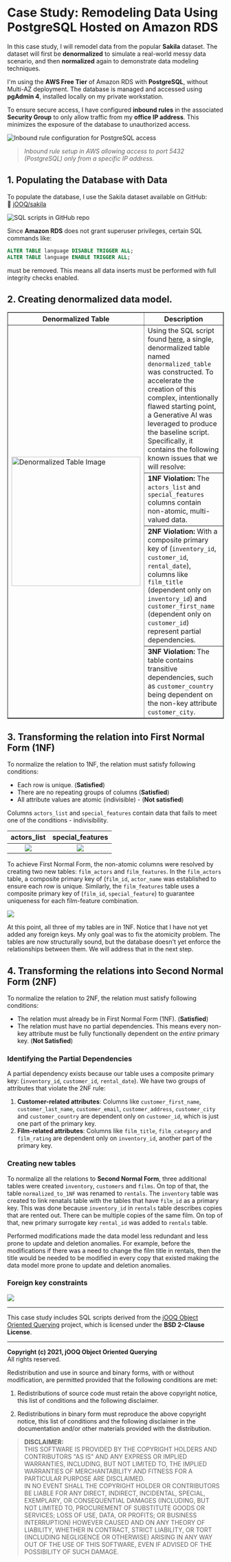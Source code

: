 # Case Study: Remodeling Data Using PostgreSQL Hosted on Amazon RDS

In this case study, I will remodel data from the popular **Sakila** dataset. The dataset will first be **denormalized** to simulate a real-world messy data scenario, and then **normalized** again to demonstrate data modeling techniques.

I'm using the **AWS Free Tier** of Amazon RDS with **PostgreSQL**, without Multi-AZ deployment. The database is managed and accessed using **pgAdmin 4**, installed locally on my private workstation.

To ensure secure access, I have configured **inbound rules** in the associated **Security Group** to only allow traffic from my **office IP address**. This minimizes the exposure of the database to unauthorized access.

![Inbound rule configuration for PostgreSQL access](https://github.com/KamilKozera/cs-data-modeling/blob/main/png-files/file_1.png)

> *Inbound rule setup in AWS allowing access to port 5432 (PostgreSQL) only from a specific IP address.*


## 1. Populating the Database with Data

To populate the database, I use the Sakila dataset available on GitHub:  
🔗 [jOOQ/sakila](https://github.com/jOOQ/sakila)

![SQL scripts in GitHub repo](https://github.com/KamilKozera/cs-data-modeling/blob/main/png-files/file_2.png)


Since **Amazon RDS** does not grant superuser privileges, certain SQL commands like:

```sql
ALTER TABLE language DISABLE TRIGGER ALL;
ALTER TABLE language ENABLE TRIGGER ALL;
```

must be removed. This means all data inserts must be performed with full integrity checks enabled.

## 2. Creating denormalized data model.

<table border="1">
  <thead>
    <tr>
      <th>Denormalized Table</th>
      <th>Description</th>
    </tr>
  </thead>
  <tbody>
    <tr>
      <td rowspan="4">
        <img src="https://github.com/KamilKozera/cs-data-modeling/blob/main/png-files/file_3.png" alt="Denormalized Table Image" width="300">
      </td>
      <td>
        Using the SQL script found 
        <a href="https://github.com/KamilKozera/cs-data-modeling/blob/main/sql-scripts/denormalize-scripts/denormalize.sql">here</a>,
        a single, denormalized table named <code>denormalized_table</code> was constructed. To accelerate the creation of this complex, intentionally flawed starting point, a Generative AI was leveraged to produce the baseline script. Specifically, it contains the following known issues that we will resolve:
      </td>
    </tr>
    <tr>
      <td><strong>1NF Violation:</strong> The <code>actors_list</code> and <code>special_features</code> columns contain non-atomic, multi-valued data.</td>
    </tr>
    <tr>
      <td><strong>2NF Violation:</strong> With a composite primary key of (<code>inventory_id</code>, <code>customer_id</code>, <code>rental_date</code>), columns like <code>film_title</code> (dependent only on <code>inventory_id</code>) and <code>customer_first_name</code> (dependent only on <code>customer_id</code>) represent partial dependencies.</td>
    </tr>
    <tr>
      <td><strong>3NF Violation:</strong> The table contains transitive dependencies, such as <code>customer_country</code> being dependent on the non-key attribute <code>customer_city</code>.</td>
    </tr>
  </tbody>
</table>

## 3. Transforming the relation into First Normal Form (1NF)

To normalize the relation to 1NF, the relation must satisfy following conditions:
- Each row is unique. (**Satisfied**)
- There are no repeating groups of columns (**Satisfied**)
- All attribute values are atomic (indivisible) - (**Not satisfied**)

Columns <code>actors_list</code> and <code>special_features</code> contain data that fails to meet one of the conditions - indivisibility.

actors_list |  special_features
:-:|:-:
![](https://github.com/KamilKozera/cs-data-modeling/blob/main/png-files/file_5.png)  | ![](https://github.com/KamilKozera/cs-data-modeling/blob/main/png-files/file_6.png)

To achieve First Normal Form, the non-atomic columns were resolved by creating two new tables: <code>film_actors</code> and <code>film_features</code>. In the <code>film_actors</code> table, a composite primary key of (<code>film_id</code>, <code>actor_name</code> was established to ensure each row is unique. Similarly, the <code>film_features</code> table uses a composite primary key of (<code>film_id</code>, <code>special_feature</code>) to guarantee uniqueness for each film-feature combination.

![](https://github.com/KamilKozera/cs-data-modeling/blob/main/png-files/file_4.png)

At this point, all three of my tables are in 1NF. Notice that I have not yet added any foreign keys. My only goal was to fix the atomicity problem. The tables are now structurally sound, but the database doesn't yet enforce the relationships between them. We will address that in the next step.

## 4. Transforming the relations into Second Normal Form (2NF)

To normalize the relation to 2NF, the relation must satisfy following conditions:
- The relation must already be in First Normal Form (1NF). (**Satisfied**)
- The relation must have no partial dependencies. This means every non-key attribute must be fully functionally dependent on the *entire* primary key. (**Not Satisfied**)

### Identifying the Partial Dependencies

A partial dependency exists because our table uses a composite primary key: (<code>inventory_id</code>, <code>customer_id</code>, <code>rental_date</code>). We have two groups of attributes that violate the 2NF rule:
1. **Customer-related attributes**: Columns like <code>customer_first_name</code>, <code>customer_last_name</code>, <code>customer_email</code>, <code>customer_address</code>, <code>customer_city</code> and <code>customer_country</code> are dependent only on <code>customer_id</code>, which is just one part of the primary key.
2. **Film-related attributes**: Columns like <code>film_title</code>, <code>film_category</code> and <code>film_rating</code> are dependent only on <code>inventory_id</code>, another part of the primary key.

### Creating new tables

To normalize all the relations to **Second Normal Form**, three additional tables were created <code>inventory</code>, <code>customers</code> and <code>films</code>. On top of that, the table <code>normalized_to_1NF</code> was renamed to <code>rentals</code>. The <code>inventory</code> table was created to link renatals table with the tables that have <code>film_id</code> as a primary key. This was done because <code>inventory_id</code> in <code>rentals</code> table describes copies that are rented out. There can be multiple copies of the same film. On top of that, new primary surrogate key <code>rental_id</code> was added to <code>rentals</code> table.

Performed modifications made the data model less redundant and less prone to update and deletion anomalies. For example, before the modifications if there was a need to change the film title in rentals, then the title would be needed to be modified in every copy that existed making the data model more prone to update and deletion anomalies.

### Foreign key constraints



![](https://github.com/KamilKozera/cs-data-modeling/blob/main/png-files/file_7.png)

---
This case study includes SQL scripts derived from the [jOOQ Object Oriented Querying](https://github.com/jOOQ/sakila) project, which is licensed under the **BSD 2-Clause License**.

---

**Copyright (c) 2021, jOOQ Object Oriented Querying**  
All rights reserved.

Redistribution and use in source and binary forms, with or without modification, are permitted provided that the following conditions are met:

1. Redistributions of source code must retain the above copyright notice, this list of conditions and the following disclaimer.

2. Redistributions in binary form must reproduce the above copyright notice, this list of conditions and the following disclaimer in the documentation and/or other materials provided with the distribution.

> **DISCLAIMER:**  
> THIS SOFTWARE IS PROVIDED BY THE COPYRIGHT HOLDERS AND CONTRIBUTORS "AS IS" AND ANY EXPRESS OR IMPLIED WARRANTIES, INCLUDING, BUT NOT LIMITED TO, THE IMPLIED WARRANTIES OF MERCHANTABILITY AND FITNESS FOR A PARTICULAR PURPOSE ARE DISCLAIMED.  
> IN NO EVENT SHALL THE COPYRIGHT HOLDER OR CONTRIBUTORS BE LIABLE FOR ANY DIRECT, INDIRECT, INCIDENTAL, SPECIAL, EXEMPLARY, OR CONSEQUENTIAL DAMAGES (INCLUDING, BUT NOT LIMITED TO, PROCUREMENT OF SUBSTITUTE GOODS OR SERVICES; LOSS OF USE, DATA, OR PROFITS; OR BUSINESS INTERRUPTION) HOWEVER CAUSED AND ON ANY THEORY OF LIABILITY, WHETHER IN CONTRACT, STRICT LIABILITY, OR TORT (INCLUDING NEGLIGENCE OR OTHERWISE) ARISING IN ANY WAY OUT OF THE USE OF THIS SOFTWARE, EVEN IF ADVISED OF THE POSSIBILITY OF SUCH DAMAGE.
